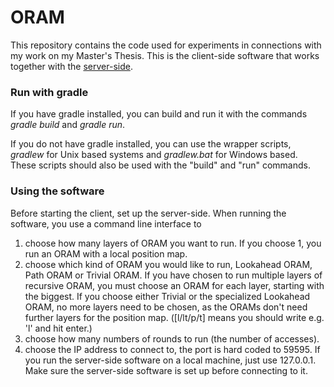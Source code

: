 # ORAM

This repository contains the code used for experiments in connections with my work on my Master's Thesis. This is the client-side software that works together with the [server-side](https://github.com/christofferj1/oram_server).

### Run with gradle

If you have gradle installed, you can build and run it with the commands *gradle build* and *gradle run*.

If you do not have gradle installed, you can use the wrapper scripts, *gradlew* for Unix based systems and *gradlew.bat* for Windows based. These scripts should also be used with the "build" and "run" commands.

### Using the software

Before starting the client, set up the server-side. When running the software, you use a command line interface to

1. choose how many layers of ORAM you want to run. If you choose 1, you run an ORAM with a local position map.
2. choose which kind of ORAM you would like to run, Lookahead ORAM, Path ORAM or Trivial ORAM. If you have chosen to run multiple layers of recursive ORAM, you must choose an ORAM for each layer, starting with the biggest. If you choose either Trivial or the specialized Lookahead ORAM, no more layers need to be chosen, as the ORAMs don't need further layers for the position map. ([l/lt/p/t] means you should write e.g. 'l' and hit enter.)
3. choose how many numbers of rounds to run (the number of accesses).
4. choose the IP address to connect to, the port is hard coded to 59595. If you run the server-side software on a local machine, just use 127.0.0.1. Make sure the server-side software is set up before connecting to it.